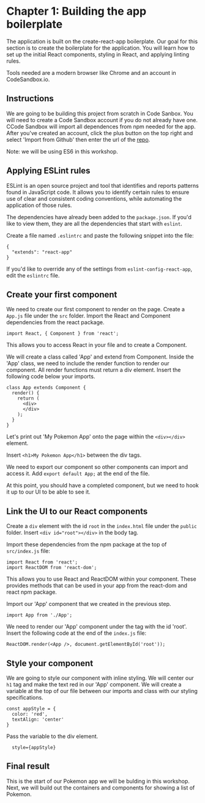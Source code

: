 # Chapter 1: Building the app boilerplate

The application is built on the create-react-app boilerplate. Our goal for this section is to create the boilerplate for the application. You will learn how to set up the initial React components, styling in React, and applying linting rules.

Tools needed are a modern browser like Chrome and an account in CodeSandbox.io. 

## Instructions

We are going to be building this project from scratch in Code Sanbox. You will need to create a Code Sandbox account if you do not already have one. CCode Sandbox will import all dependences from npm needed for the app. After you've created an account, click the plus button on the top right and select 'Import from Github' then enter the url of the [repo]( https://github.com/rizcheldayao/workshop/tree/master/chapter0-code). 

Note: we will be using ES6 in this workshop. 

## Applying ESLint rules

ESLint is an open source project and tool that identifies and reports patterns found in JavaScript code. It allows you to identify certain rules to ensure use of clear and consistent coding conventions, while automating the application of those rules. 

The dependencies have already been added to the `package.json`. If you'd like to view them, they are all the dependencies that start with `eslint`. 

Create a file named `.eslintrc` and paste the following snippet into the file: 

```
{
  "extends": "react-app"
}
```

If you'd like to override any of the settings from `eslint-config-react-app`, edit the `eslintrc` file.

## Create your first component

We need to create our first component to render on the page. Create a `App.js` file under the `src` folder. Import the React and Component dependencies from the react package. 

```
import React, { Component } from 'react';
```

This allows you to access React in your file and to create a Component. 

We will create a class called 'App' and extend from Component. Inside the 'App' class, we need to include the render function to render our component. All render functions must return a div element. Insert the following code below your imports. 

```
class App extends Component {
  render() {
    return (
      <div>
      </div>
    );
  }
}
```

Let's print out 'My Pokemon App' onto the page within the `<div></div>` element. 

Insert `<h1>My Pokemon App</h1>` between the div tags. 

We need to export our component so other components can import and access it. Add `export default App;` at the end of the file. 

At this point, you should have a completed component, but we need to hook it up to our UI to be able to see it.

## Link the UI to our React components

Create a `div` element with the id `root` in the `index.html` file under the `public` folder. Insert `<div id="root"></div>` in the body tag. 

Import these dependencies from the npm package at the top of `src/index.js` file: 

```
import React from 'react';
import ReactDOM from 'react-dom';
```

This allows you to use React and ReactDOM within your component. These provides methods that can be used in your app from the react-dom and react npm package. 

Import our 'App' component that we created in the previous step. 

``` 
import App from './App';
```

We need to render our 'App' component under the tag with the id 'root'. Insert the following code at the end of the `index.js` file: 

```
ReactDOM.render(<App />, document.getElementById('root'));
```

## Style your component

We are going to style our component with inline styling. We will center our `h1` tag and make the text red in our 'App' component. We will create a variable at the top of our file between our imports and class with our styling specifications. 

```
const appStyle = {
  color: 'red', 
  textAlign: 'center'
}
```

Pass the variable to the div element. 

```
  style={appStyle}
```

## Final result 

This is the start of our Pokemon app we will be bulding in this workshop. Next, we will build out the containers and components for showing a list of Pokemon. 

